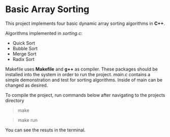 # Basic Array Sorting
This project implements four basic dynamic array sorting algorithms in **C++**.

Algorithms implemented  in *sorting.c*:
- Quick Sort
- Bubble Sort
- Merge Sort
- Radix Sort

Makefile uses **Makefile** and **g++** as compiler. These packages should be installed into the system in order to run the project. *main.c* contains a simple demonstration and test for sorting algorithms. Inside of main can be changed as desired.

To compile the project, run commands below after navigating to the projects directory

> make

> make run

You can see the resuts in the terminal.
